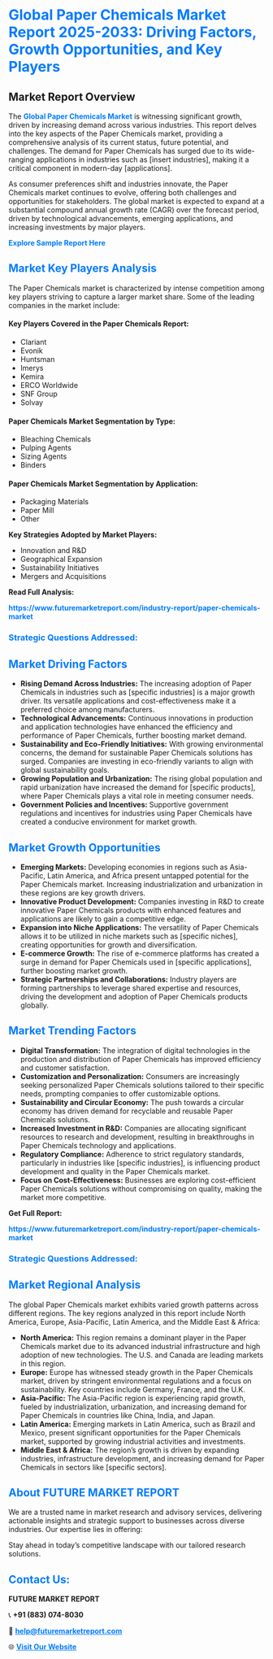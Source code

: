 <h1 style="color: #007BFF;">Global Paper Chemicals Market Report 2025-2033: Driving Factors, Growth Opportunities, and Key Players</h1>

<section id="overview">
<h2>Market Report Overview</h2>
<p>The <a href="https://www.futuremarketreport.com/industry-report/paper-chemicals-market" style="color: #007BFF; text-decoration: none;"><strong>Global Paper Chemicals Market</strong></a> is witnessing significant growth, driven by increasing demand across various industries. This report delves into the key aspects of the Paper Chemicals market, providing a comprehensive analysis of its current status, future potential, and challenges. The demand for Paper Chemicals has surged due to its wide-ranging applications in industries such as [insert industries], making it a critical component in modern-day [applications].</p>
<p>As consumer preferences shift and industries innovate, the Paper Chemicals market continues to evolve, offering both challenges and opportunities for stakeholders. The global market is expected to expand at a substantial compound annual growth rate (CAGR) over the forecast period, driven by technological advancements, emerging applications, and increasing investments by major players.</p>
</section>

<section id="overview">
<p><a href="https://www.futuremarketreport.com/request-sample/reportId=50871" style="color: #007BFF; text-decoration: none;"><strong>Explore Sample Report Here</strong></a></p>
</section>

<section id="key-players">
<h2 style="color: #007BFF;">Market Key Players Analysis</h2>
<p>The Paper Chemicals market is characterized by intense competition among key players striving to capture a larger market share. Some of the leading companies in the market include:</p>
<h4>Key Players Covered in the Paper Chemicals Report:</h4>
<ul><li>Clariant</li><li>Evonik</li><li>Huntsman</li><li>Imerys</li><li>Kemira</li><li>ERCO Worldwide</li><li>SNF Group</li><li>Solvay</li></ul>
<h4>Paper Chemicals Market Segmentation by Type:</h4>
<ul><li>Bleaching Chemicals</li><li>Pulping Agents</li><li>Sizing Agents</li><li>Binders</li></ul>

<h4>Paper Chemicals Market Segmentation by Application:</h4>
<ul><li>Packaging Materials</li><li>Paper Mill</li><li>Other</li></ul>
<p><strong>Key Strategies Adopted by Market Players:</strong></p>
<ul>
<li>Innovation and R&D</li>
<li>Geographical Expansion</li>
<li>Sustainability Initiatives</li>
<li>Mergers and Acquisitions</li>
</ul>
</section>

<section>
<p><strong>Read Full Analysis: </strong></p><a href="https://www.futuremarketreport.com/industry-report/paper-chemicals-market" style="color: #007BFF; text-decoration: none;"><strong>https://www.futuremarketreport.com/industry-report/paper-chemicals-market</strong></a>
<h3 style="color: #007BFF;">Strategic Questions Addressed:</h3>
</section>

<section id="driving-factors">
<h2 style="color: #007BFF;">Market Driving Factors</h2>
<ul>
<li><strong>Rising Demand Across Industries:</strong> The increasing adoption of Paper Chemicals in industries such as [specific industries] is a major growth driver. Its versatile applications and cost-effectiveness make it a preferred choice among manufacturers.</li>
<li><strong>Technological Advancements:</strong> Continuous innovations in production and application technologies have enhanced the efficiency and performance of Paper Chemicals, further boosting market demand.</li>
<li><strong>Sustainability and Eco-Friendly Initiatives:</strong> With growing environmental concerns, the demand for sustainable Paper Chemicals solutions has surged. Companies are investing in eco-friendly variants to align with global sustainability goals.</li>
<li><strong>Growing Population and Urbanization:</strong> The rising global population and rapid urbanization have increased the demand for [specific products], where Paper Chemicals plays a vital role in meeting consumer needs.</li>
<li><strong>Government Policies and Incentives:</strong> Supportive government regulations and incentives for industries using Paper Chemicals have created a conducive environment for market growth.</li>
</ul>
</section>

<section id="growth-opportunities">
<h2 style="color: #007BFF;">Market Growth Opportunities</h2>
<ul>
<li><strong>Emerging Markets:</strong> Developing economies in regions such as Asia-Pacific, Latin America, and Africa present untapped potential for the Paper Chemicals market. Increasing industrialization and urbanization in these regions are key growth drivers.</li>
<li><strong>Innovative Product Development:</strong> Companies investing in R&D to create innovative Paper Chemicals products with enhanced features and applications are likely to gain a competitive edge.</li>
<li><strong>Expansion into Niche Applications:</strong> The versatility of Paper Chemicals allows it to be utilized in niche markets such as [specific niches], creating opportunities for growth and diversification.</li>
<li><strong>E-commerce Growth:</strong> The rise of e-commerce platforms has created a surge in demand for Paper Chemicals used in [specific applications], further boosting market growth.</li>
<li><strong>Strategic Partnerships and Collaborations:</strong> Industry players are forming partnerships to leverage shared expertise and resources, driving the development and adoption of Paper Chemicals products globally.</li>
</ul>
</section>

<section id="trending-factors">
<h2 style="color: #007BFF;">Market Trending Factors</h2>
<ul>
<li><strong>Digital Transformation:</strong> The integration of digital technologies in the production and distribution of Paper Chemicals has improved efficiency and customer satisfaction.</li>
<li><strong>Customization and Personalization:</strong> Consumers are increasingly seeking personalized Paper Chemicals solutions tailored to their specific needs, prompting companies to offer customizable options.</li>
<li><strong>Sustainability and Circular Economy:</strong> The push towards a circular economy has driven demand for recyclable and reusable Paper Chemicals solutions.</li>
<li><strong>Increased Investment in R&D:</strong> Companies are allocating significant resources to research and development, resulting in breakthroughs in Paper Chemicals technology and applications.</li>
<li><strong>Regulatory Compliance:</strong> Adherence to strict regulatory standards, particularly in industries like [specific industries], is influencing product development and quality in the Paper Chemicals market.</li>
<li><strong>Focus on Cost-Effectiveness:</strong> Businesses are exploring cost-efficient Paper Chemicals solutions without compromising on quality, making the market more competitive.</li>
</ul>
</section>

<section>
<p><strong>Get Full Report: </strong></p><a href="https://www.futuremarketreport.com/industry-report/paper-chemicals-market" style="color: #007BFF; text-decoration: none;"><strong>https://www.futuremarketreport.com/industry-report/paper-chemicals-market</strong></a>
<h3 style="color: #007BFF;">Strategic Questions Addressed:</h3>
</section>


<section id="regional-analysis">
<h2 style="color: #007BFF;">Market Regional Analysis</h2>
<p>The global Paper Chemicals market exhibits varied growth patterns across different regions. The key regions analyzed in this report include North America, Europe, Asia-Pacific, Latin America, and the Middle East & Africa:</p>
<ul>
<li><strong>North America:</strong> This region remains a dominant player in the Paper Chemicals market due to its advanced industrial infrastructure and high adoption of new technologies. The U.S. and Canada are leading markets in this region.</li>
<li><strong>Europe:</strong> Europe has witnessed steady growth in the Paper Chemicals market, driven by stringent environmental regulations and a focus on sustainability. Key countries include Germany, France, and the U.K.</li>
<li><strong>Asia-Pacific:</strong> The Asia-Pacific region is experiencing rapid growth, fueled by industrialization, urbanization, and increasing demand for Paper Chemicals in countries like China, India, and Japan.</li>
<li><strong>Latin America:</strong> Emerging markets in Latin America, such as Brazil and Mexico, present significant opportunities for the Paper Chemicals market, supported by growing industrial activities and investments.</li>
<li><strong>Middle East & Africa:</strong> The region’s growth is driven by expanding industries, infrastructure development, and increasing demand for Paper Chemicals in sectors like [specific sectors].</li>
</ul>
</section>

<footer>
<h2 style="color: #007BFF;">About FUTURE MARKET REPORT</h2>
<p>We are a trusted name in market research and advisory services, delivering actionable insights and strategic support to businesses across diverse industries. Our expertise lies in offering:</p>

<p>Stay ahead in today’s competitive landscape with our tailored research solutions.</p>

<h2 style="color: #007BFF;">Contact Us:</h2>
<p><strong>FUTURE MARKET REPORT</strong></p>
<p>📞 <strong>+91 (883) 074-8030</strong></p>
<p>📧 <strong><a href="mailto:help@futuremarketreport.com" style="color: #007BFF;">help@futuremarketreport.com</a></strong></p>
<p>🌐 <strong><a href="https://www.futuremarketreport.com/" style="color: #007BFF;">Visit Our Website</a></strong></p>
</footer>